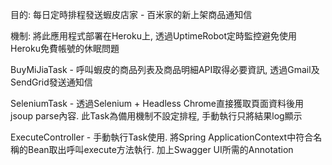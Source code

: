 目的: 每日定時排程發送蝦皮店家 - 百米家的新上架商品通知信

機制:
將此應用程式部署在Heroku上, 透過UptimeRobot定時監控避免使用Heroku免費帳號的休眠問題

BuyMiJiaTask - 呼叫蝦皮的商品列表及商品明細API取得必要資訊, 透過Gmail及SendGrid發送通知信

SeleniumTask - 透過Selenium + Headless Chrome直接獲取頁面資料後用jsoup parse內容.
此Task為備用機制不設定排程, 手動執行只將結果log顯示

ExecuteController - 手動執行Task使用. 將Spring ApplicationContext中符合名稱的Bean取出呼叫execute方法執行.
加上Swagger UI所需的Annotation
